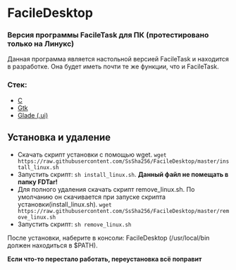 # FacileDesktop
### Версия программы FacileTask для ПК (протестировано только на Линукс)

Данная программа является настольной версией FacileTask и находится в разработке. Она будет иметь почти те же функции, что и FacileTask.

### Стек:
* [C](https://ru.wikipedia.org/wiki/%D0%A1%D0%B8_(%D1%8F%D0%B7%D1%8B%D0%BA_%D0%BF%D1%80%D0%BE%D0%B3%D1%80%D0%B0%D0%BC%D0%BC%D0%B8%D1%80%D0%BE%D0%B2%D0%B0%D0%BD%D0%B8%D1%8F))
* [Gtk](https://www.gtk.org/)
* [Glade (.ui)](https://glade.gnome.org/)

## Установка и удаление
* Скачать скрипт установки с помощью wget. `wget https://raw.githubusercontent.com/SsSha256/FacileDesktop/master/install_linux.sh`
* Запустить скрипт: `sh install_linux.sh`. **Данный файл не помещать в папку FDTar!**
* Для полного удаления скачать скрипт remove_linux.sh. По умолчанию он скачивается при запуске скрипта установки(install_linux.sh). `wget https://raw.githubusercontent.com/SsSha256/FacileDesktop/master/remove_linux.sh`
* Запустить скрипт: `sh remove_linux.sh`

После установки, наберите в консоли: FacileDesktop (/usr/local/bin должен находиться в $PATH).

**Если что-то перестало работать, переустановка всё поправит**
